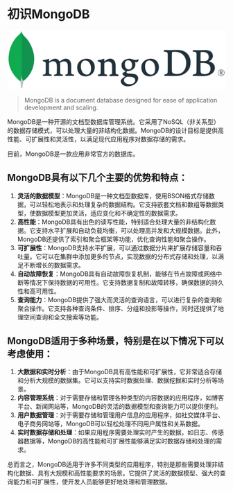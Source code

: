 # 初识MongoDB

![mongodb logo](../images/mongodb-logo.png)

> MongoDB is a document database designed for ease of application development and scaling.

MongoDB是一种开源的文档型数据库管理系统。它采用了NoSQL（非关系型）的数据存储模式，可以处理大量的非结构化数据。MongoDB的设计目标是提供高性能、可扩展性和灵活性，以满足现代应用程序对数据存储的需求。

目前，MongoDB是一款应用非常官方的数据库。

## MongoDB具有以下几个主要的优势和特点：
1. **灵活的数据模型**：MongoDB是一种文档型数据库，使用BSON格式存储数据，可以轻松地表示和处理复杂的数据结构。它支持嵌套文档和数组等数据类型，使数据模型更加灵活，适应变化和不确定性的数据需求。
2. **高性能**：MongoDB具有出色的读写性能，特别适合处理大量的非结构化数据。它支持水平扩展和自动负载均衡，可以处理高并发和大规模数据。此外，MongoDB还提供了索引和聚合框架等功能，优化查询性能和聚合操作。
3. **可扩展性**：MongoDB支持水平扩展，可以通过数据分片来扩展存储容量和吞吐量。它可以在集群中添加更多的节点，实现数据的分布式存储和处理，以满足不断增长的数据需求。
4. **自动故障恢复**：MongoDB具有自动故障恢复机制，能够在节点故障或网络中断等情况下保持数据的可用性。它支持数据复制和故障转移，确保数据的持久性和高可用性。
5. **查询能力**：MongoDB提供了强大而灵活的查询语言，可以进行复杂的查询和聚合操作。它支持各种查询条件、排序、分组和投影等操作，同时还提供了地理空间查询和全文搜索等功能。

## MongoDB适用于多种场景，特别是在以下情况下可以考虑使用：
1. **大数据和实时分析**：由于MongoDB具有高性能和可扩展性，它非常适合存储和分析大规模的数据集。它可以支持实时数据处理、数据挖掘和实时分析等场景。
2. **内容管理系统**：对于需要存储和管理各种类型的内容数据的应用程序，如博客平台、新闻网站等，MongoDB的灵活的数据模型和查询能力可以提供便利。
3. **用户数据管理**：对于需要存储和管理用户信息的应用程序，如社交媒体平台、电子商务网站等，MongoDB可以轻松处理不同用户属性和关系数据。
4. **实时数据存储和处理**：如果应用程序需要处理实时产生的数据，如日志、传感器数据等，MongoDB的高性能和可扩展性能够满足实时数据存储和处理的需求。

总而言之，MongoDB适用于许多不同类型的应用程序，特别是那些需要处理非结构化数据、具有大规模和高性能要求的场景。它提供了灵活的数据模型、强大的查询能力和可扩展性，使开发人员能够更好地处理和管理数据。